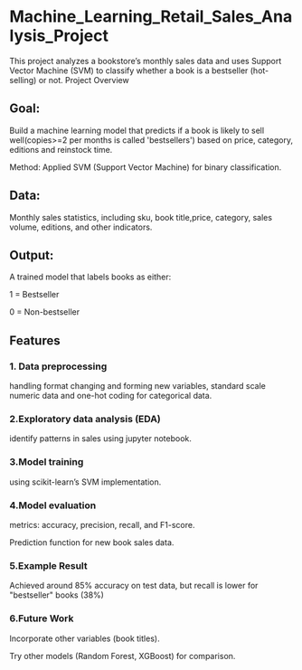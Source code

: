 # Machine_Learning_Retail_Sales_Analysis_Project
This project analyzes a bookstore’s monthly sales data and uses Support Vector Machine (SVM) to classify whether a book is a bestseller (hot-selling) or not.
Project Overview

## Goal: 
Build a machine learning model that predicts if a book is likely to sell well(copies>=2 per months is called 'bestsellers') based on price, category, editions and reinstock time.

Method: Applied SVM (Support Vector Machine) for binary classification.

## Data: 
Monthly sales statistics, including sku, book title,price, category, sales volume, editions, and other indicators.

## Output: 
A trained model that labels books as either:

1 = Bestseller

0 = Non-bestseller

## Features

### 1. Data preprocessing 
handling format changing and forming new variables, standard scale numeric data and one-hot coding for categorical data.

### 2.Exploratory data analysis (EDA)
identify patterns in sales using jupyter notebook.

### 3.Model training 
using scikit-learn’s SVM implementation.

### 4.Model evaluation 

metrics: accuracy, precision, recall, and F1-score.

Prediction function for new book sales data.

### 5.Example Result

Achieved around 85% accuracy on test data, but recall is lower for "bestseller" books (38%) 

### 6.Future Work

Incorporate other variables (book titles).

Try other models (Random Forest, XGBoost) for comparison.
